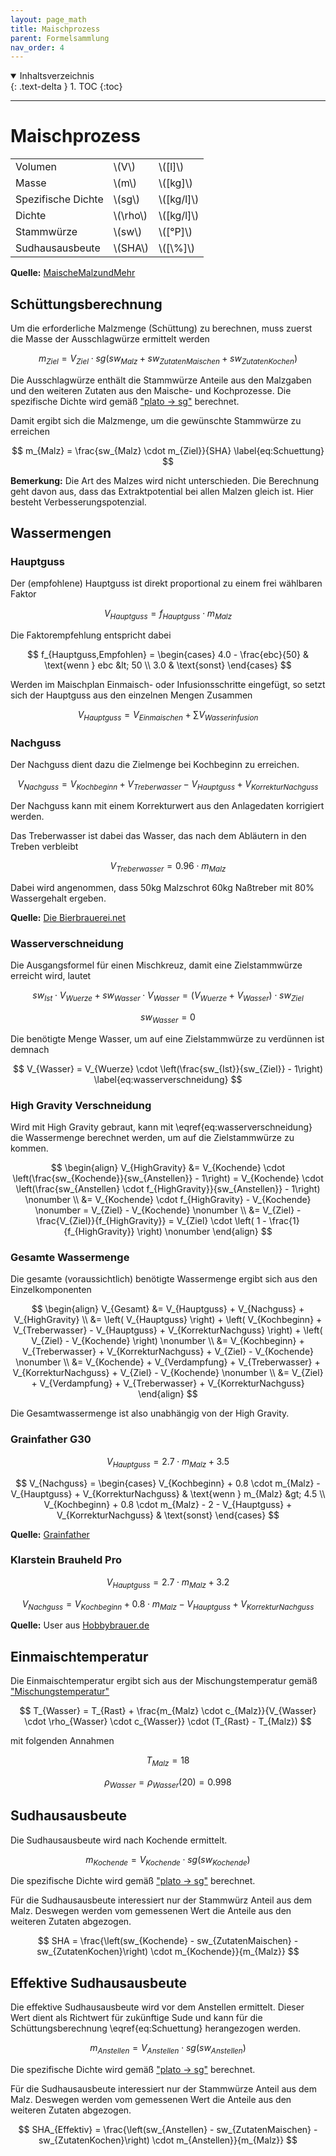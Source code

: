 ```yaml
---
layout: page_math
title: Maischprozess
parent: Formelsammlung
nav_order: 4
---
```


<details open markdown="block">
  <summary>
    Inhaltsverzeichnis
  </summary>
  {: .text-delta }
1. TOC
{:toc}
</details>

---

# Maischprozess

<table>
  <tr><td>Volumen</td><td>\(V\)</td><td>\([l]\)</td></tr>
  <tr><td>Masse</td><td>\(m\)</td><td>\([kg]\)</td></tr>
  <tr><td>Spezifische Dichte</td><td>\(sg\)</td><td>\([kg/l]\)</td></tr>
  <tr><td>Dichte</td><td>\(\rho\)</td><td>\([kg/l]\)</td></tr>
  <tr><td>Stammw&uuml;rze</td><td>\(sw\)</td><td>\([&deg;P]\)</td></tr>
  <tr><td>Sudhausausbeute</td><td>\(SHA\)</td><td>\([\%]\)</td></tr>
</table>

**Quelle:** [MaischeMalzundMehr](http://www.maischemalzundmehr.de/index.php?inhaltmitte=toolssudhausausbeute)

## Sch&uuml;ttungsberechnung

Um die erforderliche Malzmenge (Sch&uuml;ttung) zu berechnen, muss zuerst die Masse der Ausschlagw&uuml;rze ermittelt werden

$$ m_{Ziel} = V_{Ziel} \cdot sg(sw_{Malz} + sw_{ZutatenMaischen} + sw_{ZutatenKochen}) $$

Die Ausschlagw&uuml;rze enth&auml;lt die Stammw&uuml;rze Anteile aus den Malzgaben und den weiteren Zutaten aus den Maische- und Kochprozesse.
Die spezifische Dichte wird gem&auml;&szlig; ["plato → sg"](umrechnungen.html#plato--sg-spezifisches-gewicht-1) berechnet.


Damit ergibt sich die Malzmenge, um die gew&uuml;nschte Stammw&uuml;rze zu erreichen

$$ m_{Malz} = \frac{sw_{Malz} \cdot m_{Ziel}}{SHA} \label{eq:Schuettung} $$


**Bemerkung:** Die Art des Malzes wird nicht unterschieden. Die Berechnung geht davon aus, dass das Extraktpotential bei allen Malzen gleich ist.
Hier besteht Verbesserungspotenzial.


## Wassermengen

### Hauptguss

Der (empfohlene) Hauptguss ist direkt proportional zu einem frei w&auml;hlbaren Faktor

$$ V_{Hauptguss} = f_{Hauptguss} \cdot m_{Malz} $$


Die Faktorempfehlung entspricht dabei

$$ f_{Hauptguss,Empfohlen} = \begin{cases} 4.0 - \frac{ebc}{50} & \text{wenn } ebc &lt; 50 \\ 3.0 & \text{sonst} \end{cases} $$


Werden im Maischplan Einmaisch- oder Infusionsschritte eingefügt, so setzt sich der Hauptguss aus den einzelnen Mengen Zusammen

$$ V_{Hauptguss} = V_{Einmaischen} + \sum  V_{Wasserinfusion} $$

### Nachguss

Der Nachguss dient dazu die Zielmenge bei Kochbeginn zu erreichen.

$$ V_{Nachguss} = V_{Kochbeginn} + V_{Treberwasser} - V_{Hauptguss} + V_{KorrekturNachguss} $$

Der Nachguss kann mit einem Korrekturwert aus den Anlagedaten korrigiert werden.


Das Treberwasser ist dabei das Wasser, das nach dem Abl&auml;utern in den Treben verbleibt

$$  V_{Treberwasser} = 0.96 \cdot m_{Malz} $$

Dabei wird angenommen, dass 50kg Malzschrot 60kg Na&szlig;treber mit 80% Wassergehalt ergeben.

**Quelle:** [Die Bierbrauerei.net](http://www.bierbrauerei.net/Technikum/bierbrauerei-net_kleinsudberechnungen.pdf)

### Wasserverschneidung

Die Ausgangsformel für einen Mischkreuz, damit eine Zielstammw&uuml;rze erreicht wird, lautet

$$ sw_{Ist} \cdot V_{Wuerze} + sw_{Wasser} \cdot V_{Wasser} = (V_{Wuerze} + V_{Wasser}) \cdot sw_{Ziel} $$

$$ sw_{Wasser} = 0$$


Die ben&ouml;tigte Menge Wasser, um auf eine Zielstammw&uuml;rze zu verd&uuml;nnen ist demnach

$$ V_{Wasser} = V_{Wuerze} \cdot \left(\frac{sw_{Ist}}{sw_{Ziel}} - 1\right) \label{eq:wasserverschneidung} $$

### High Gravity Verschneidung

Wird mit High Gravity gebraut, kann mit \eqref{eq:wasserverschneidung} die Wassermenge berechnet werden, um auf die Zielstammw&uuml;rze zu kommen.

$$ \begin{align}
V_{HighGravity} &= V_{Kochende} \cdot \left(\frac{sw_{Kochende}}{sw_{Anstellen}} - 1\right)
= V_{Kochende} \cdot \left(\frac{sw_{Anstellen} \cdot f_{HighGravity}}{sw_{Anstellen}} - 1\right) \nonumber \\
&= V_{Kochende} \cdot f_{HighGravity} - V_{Kochende} \nonumber = V_{Ziel} - V_{Kochende} \nonumber \\
&= V_{Ziel} - \frac{V_{Ziel}}{f_{HighGravity}} = V_{Ziel} \cdot \left( 1 - \frac{1}{f_{HighGravity}} \right) \nonumber
\end{align} $$

### Gesamte Wassermenge

Die gesamte (voraussichtlich) ben&ouml;tigte Wassermenge ergibt sich aus den Einzelkomponenten

$$ \begin{align}
V_{Gesamt} &= V_{Hauptguss} +  V_{Nachguss} + V_{HighGravity} \\
&= \left( V_{Hauptguss} \right) + \left( V_{Kochbeginn} + V_{Treberwasser} - V_{Hauptguss} + V_{KorrekturNachguss} \right) + \left( V_{Ziel} - V_{Kochende} \right) \nonumber \\
&= V_{Kochbeginn} + V_{Treberwasser} + V_{KorrekturNachguss} +  V_{Ziel} - V_{Kochende} \nonumber \\
&= V_{Kochende} + V_{Verdampfung} + V_{Treberwasser} + V_{KorrekturNachguss} +  V_{Ziel} - V_{Kochende} \nonumber \\
&= V_{Ziel} + V_{Verdampfung} + V_{Treberwasser} + V_{KorrekturNachguss}
\end{align} $$

Die Gesamtwassermenge ist also unabh&auml;ngig von der High Gravity.

### Grainfather G30

$$ V_{Hauptguss} = 2.7 \cdot m_{Malz} + 3.5 $$

$$ V_{Nachguss} = \begin{cases}
V_{Kochbeginn} + 0.8 \cdot m_{Malz} - V_{Hauptguss} + V_{KorrekturNachguss} & \text{wenn } m_{Malz} &gt; 4.5 \\
V_{Kochbeginn} + 0.8 \cdot m_{Malz} - 2 - V_{Hauptguss} + V_{KorrekturNachguss} & \text{sonst}
\end{cases} $$

**Quelle:** [Grainfather](http://grainfather.com/wp-content/uploads/2019/09/V7_G30_GERMAN.pdf)

### Klarstein Brauheld Pro

$$ V_{Hauptguss} = 2.7 \cdot m_{Malz} + 3.2 $$

$$ V_{Nachguss} = V_{Kochbeginn} + 0.8 \cdot m_{Malz} - V_{Hauptguss} + V_{KorrekturNachguss}  $$

**Quelle:** User aus [Hobbybrauer.de](http://hobbybrauer.de)

## Einmaischtemperatur

Die Einmaischtemperatur ergibt sich aus der Mischungstemperatur gem&auml;&szlig; ["Mischungstemperatur"](sonstiges.html#mischungstemperatur)

$$ T_{Wasser} = T_{Rast} + \frac{m_{Malz} \cdot c_{Malz}}{V_{Wasser} \cdot \rho_{Wasser} \cdot c_{Wasser}} \cdot (T_{Rast} - T_{Malz}) $$

mit folgenden Annahmen

$$ T_{Malz} = 18 $$

$$ \rho_{Wasser} = \rho_{Wasser}(20) = 0.998 $$

## Sudhausausbeute

Die Sudhausausbeute wird nach Kochende ermittelt.

$$ m_{Kochende} = V_{Kochende} \cdot sg(sw_{Kochende}) $$

Die spezifische Dichte wird gem&auml;&szlig; ["plato → sg"](umrechnungen.html#plato--sg-spezifisches-gewicht-1) berechnet.

F&uuml;r die Sudhausausbeute interessiert nur der Stammw&uuml;rz Anteil aus dem Malz.
Deswegen werden vom gemessenen Wert die Anteile aus den weiteren Zutaten abgezogen.

$$ SHA = \frac{\left(sw_{Kochende} - sw_{ZutatenMaischen} - sw_{ZutatenKochen}\right) \cdot m_{Kochende}}{m_{Malz}} $$

## Effektive Sudhausausbeute

Die effektive Sudhausausbeute wird vor dem Anstellen ermittelt.
Dieser Wert dient als Richtwert f&uuml;r zuk&uuml;nftige Sude und kann f&uuml;r die Sch&uuml;ttungsberechnung \eqref{eq:Schuettung} herangezogen werden.

$$ m_{Anstellen} = V_{Anstellen} \cdot sg(sw_{Anstellen}) $$

Die spezifische Dichte wird gem&auml;&szlig; ["plato → sg"](umrechnungen.html#plato--sg-spezifisches-gewicht-1) berechnet.


F&uuml;r die Sudhausausbeute interessiert nur der Stammw&uuml;rze Anteil aus dem Malz.
Deswegen werden vom gemessenen Wert die Anteile aus den weiteren Zutaten abgezogen.

$$ SHA_{Effektiv} = \frac{\left(sw_{Anstellen} - sw_{ZutatenMaischen} - sw_{ZutatenKochen}\right) \cdot m_{Anstellen}}{m_{Malz}} $$
